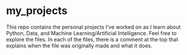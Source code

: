 # my_projects
This repo contains the personal projects I've worked on as I learn about Python, Data, and Machine Learning/Artificial Intelligence. Feel free to explore the files. In each of the files, there is a comment at the top that explains when the file was originally made and what it does.
